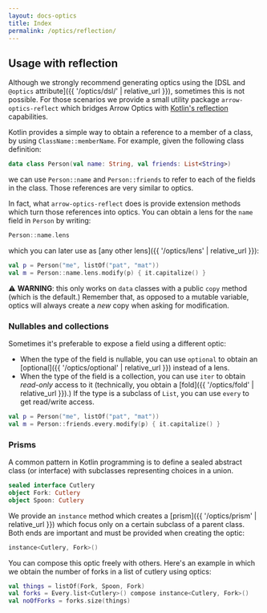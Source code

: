 ```yaml
---
layout: docs-optics
title: Index
permalink: /optics/reflection/
---
```


## Usage with reflection

Although we strongly recommend generating optics using the [DSL and `@optics` attribute]({{ '/optics/dsl/' | relative_url }}), sometimes this is not possible. For those scenarios we provide a small utility package `arrow-optics-reflect` which bridges Arrow Optics with [Kotlin's reflection](https://kotlinlang.org/docs/reflection.html) capabilities.

Kotlin provides a simple way to obtain a reference to a member of a class, by using `ClassName::memberName`. For example, given the following class definition:

```kotlin
data class Person(val name: String, val friends: List<String>)
```

we can use `Person::name` and `Person::friends` to refer to each of the fields in the class. Those references are very similar to optics.

In fact, what `arrow-optics-reflect` does is provide extension methods which turn those references into optics. You can obtain a lens for the `name` field in `Person` by writing:

```kotlin
Person::name.lens
```

which you can later use as [any other lens]({{ '/optics/lens' | relative_url }}):

```kotlin
val p = Person("me", listOf("pat", "mat"))
val m = Person::name.lens.modify(p) { it.capitalize() }
```

⚠️ **WARNING**: this only works on `data` classes with a public `copy` method (which is the default.) Remember that, as opposed to a mutable variable, optics will always create a _new_ copy when asking for modification.

### Nullables and collections

Sometimes it's preferable to expose a field using a different optic:

- When the type of the field is nullable, you can use `optional` to obtain an [optional]({{ '/optics/optional' | relative_url }}) instead of a lens.
- When the type of the field is a collection, you can use `iter` to obtain _read-only_ access to it (technically, you obtain a [fold]({{ '/optics/fold' | relative_url }}).) If the type is a subclass of `List`, you can use `every` to get read/write access.

```kotlin
val p = Person("me", listOf("pat", "mat"))
val m = Person::friends.every.modify(p) { it.capitalize() }
```

### Prisms

A common pattern in Kotlin programming is to define a sealed abstract class (or interface) with subclasses representing choices in a union.

```kotlin
sealed interface Cutlery
object Fork: Cutlery
object Spoon: Cutlery
```

We provide an `instance` method which creates a [prism]({{ '/optics/prism' | relative_url }}) which focus only on a certain subclass of a parent class. Both ends are important and must be provided when creating the optic:

```kotlin
instance<Cutlery, Fork>()
```

You can compose this optic freely with others. Here's an example in which we obtain the number of forks in a list of cutlery using optics:

```kotlin
val things = listOf(Fork, Spoon, Fork)
val forks = Every.list<Cutlery>() compose instance<Cutlery, Fork>()
val noOfForks = forks.size(things)
```